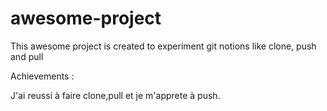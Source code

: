 # awesome-project
This awesome project is created to experiment git notions like clone, push and pull

Achievements : 

J'ai reussi à faire clone,pull et je m'apprete à push.